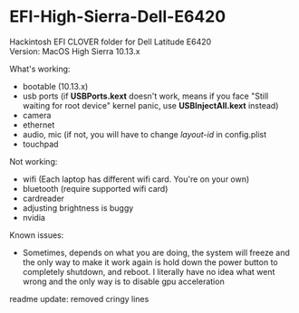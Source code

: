 # EFI-High-Sierra-Dell-E6420
Hackintosh EFI CLOVER folder for Dell Latitude E6420<br>
Version: MacOS High Sierra 10.13.x


What's working:
- bootable (10.13.x)
- usb ports (if <b>USBPorts.kext</b> doesn't work, means if you face "Still waiting for root device" kernel panic, use <b>USBInjectAll.kext</B> instead)
- camera
- ethernet
- audio, mic (if not, you will have to change <i>layout-id</i> in config.plist
- touchpad


Not working:
- wifi (Each laptop has different wifi card. You're on your own)
- bluetooth (require supported wifi card)
- cardreader
- adjusting brightness is buggy
- nvidia 


Known issues:
- Sometimes, depends on what you are doing, the system will freeze and the only way to make it work again is hold down the power button to completely shutdown, and reboot. I literally have no idea what went wrong and the only way is to disable gpu acceleration

readme update: removed cringy lines
